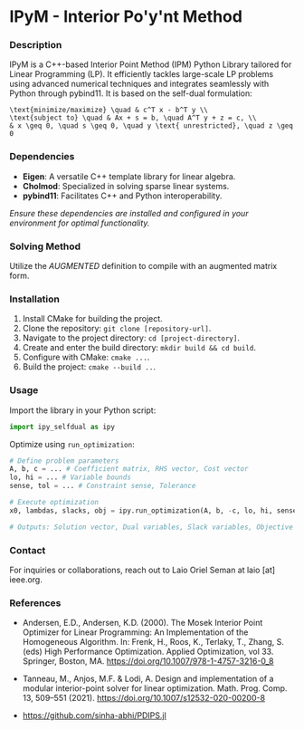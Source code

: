 # IPyM - Interior Po'y'nt Method

### Description
IPyM is a C++-based Interior Point Method (IPM) Python Library tailored for Linear Programming (LP). It efficiently tackles large-scale LP problems using advanced numerical techniques and integrates seamlessly with Python through pybind11. It is based on the self-dual formulation:

  ```
  \text{minimize/maximize} \quad & c^T x - b^T y \\
  \text{subject to} \quad & Ax + s = b, \quad A^T y + z = c, \\
  & x \geq 0, \quad s \geq 0, \quad y \text{ unrestricted}, \quad z \geq 0
  ```

### Dependencies
- **Eigen**: A versatile C++ template library for linear algebra.
- **Cholmod**: Specialized in solving sparse linear systems.
- **pybind11**: Facilitates C++ and Python interoperability.

*Ensure these dependencies are installed and configured in your environment for optimal functionality.*

### Solving Method
Utilize the *AUGMENTED* definition to compile with an augmented matrix form.

### Installation
1. Install CMake for building the project.
2. Clone the repository: `git clone [repository-url]`.
3. Navigate to the project directory: `cd [project-directory]`.
4. Create and enter the build directory: `mkdir build && cd build`.
5. Configure with CMake: `cmake ...`.
6. Build the project: `cmake --build ..`.

### Usage
Import the library in your Python script:
```python
import ipy_selfdual as ipy
```
Optimize using `run_optimization`:
```python
# Define problem parameters
A, b, c = ... # Coefficient matrix, RHS vector, Cost vector
lo, hi = ... # Variable bounds
sense, tol = ... # Constraint sense, Tolerance

# Execute optimization
x0, lambdas, slacks, obj = ipy.run_optimization(A, b, -c, lo, hi, sense_ipm, tol)

# Outputs: Solution vector, Dual variables, Slack variables, Objective value
```

### Contact
For inquiries or collaborations, reach out to Laio Oriel Seman at laio [at] ieee.org.

### References

- Andersen, E.D., Andersen, K.D. (2000). The Mosek Interior Point Optimizer for Linear Programming: An Implementation of the Homogeneous Algorithm. In: Frenk, H., Roos, K., Terlaky, T., Zhang, S. (eds) High Performance Optimization. Applied Optimization, vol 33. Springer, Boston, MA. https://doi.org/10.1007/978-1-4757-3216-0_8

- Tanneau, M., Anjos, M.F. & Lodi, A. Design and implementation of a modular interior-point solver for linear optimization. Math. Prog. Comp. 13, 509–551 (2021). https://doi.org/10.1007/s12532-020-00200-8

- https://github.com/sinha-abhi/PDIPS.jl